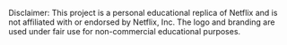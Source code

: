 Disclaimer: This project is a personal educational replica of Netflix and is not affiliated with or endorsed by Netflix, Inc. The logo and branding are used under fair use for non-commercial educational purposes.